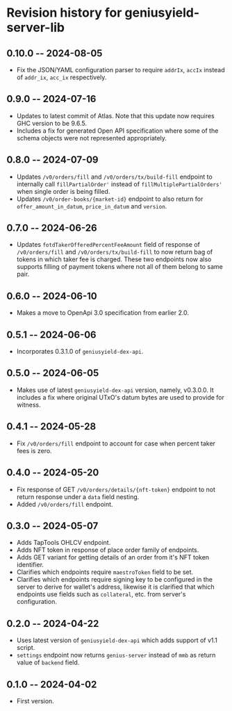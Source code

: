 # Revision history for geniusyield-server-lib

## 0.10.0 -- 2024-08-05

* Fix the JSON/YAML configuration parser to require `addrIx`, `accIx` instead of `addr_ix`, `acc_ix` respectively.

## 0.9.0 -- 2024-07-16

* Updates to latest commit of Atlas. Note that this update now requires GHC version to be 9.6.5.
* Includes a fix for generated Open API specification where some of the schema objects were not represented appropriately.

## 0.8.0 -- 2024-07-09

* Updates `/v0/orders/fill` and `/v0/orders/tx/build-fill` endpoint to internally call `fillPartialOrder'` instead of `fillMultiplePartialOrders'` when single order is being filled.
* Updates `/v0/order-books/{market-id}` endpoint to also return for `offer_amount_in_datum`, `price_in_datum` and `version`.

## 0.7.0 -- 2024-06-26

* Updates `fotdTakerOfferedPercentFeeAmount` field of response of `/v0/orders/fill` and `/v0/orders/tx/build-fill` to now return bag of tokens in which taker fee is charged. These two endpoints now also supports filling of payment tokens where not all of them belong to same pair.

## 0.6.0 -- 2024-06-10

* Makes a move to OpenApi 3.0 specification from earlier 2.0.

## 0.5.1 -- 2024-06-06

* Incorporates 0.3.1.0 of `geniusyield-dex-api`.

## 0.5.0 -- 2024-06-05

* Makes use of latest `geniusyield-dex-api` version, namely, v0.3.0.0. It includes a fix where original UTxO's datum bytes are used to provide for witness.

## 0.4.1 -- 2024-05-28

* Fix `/v0/orders/fill` endpoint to account for case when percent taker fees is zero.

## 0.4.0 -- 2024-05-20

* Fix response of GET `/v0/orders/details/{nft-token}` endpoint to not return response under a `data` field nesting.
* Added `/v0/orders/fill` endpoint.

## 0.3.0 -- 2024-05-07

* Adds TapTools OHLCV endpoint.
* Adds NFT token in response of place order family of endpoints.
* Adds GET variant for getting details of an order from it's NFT token identifier.
* Clarifies which endpoints require `maestroToken` field to be set.
* Clarifies which endpoints require signing key to be configured in the server to derive for wallet's address, likewise it is clarified that which endpoints use fields such as `collateral`, etc. from server's configuration.

## 0.2.0 -- 2024-04-22

* Uses latest version of `geniusyield-dex-api` which adds support of v1.1 script.
* `settings` endpoint now returns `genius-server` instead of `mmb` as return value of `backend` field.

## 0.1.0 -- 2024-04-02

* First version.

